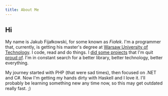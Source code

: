 ```yaml
---
title: About Me
---
```


## Hi

My name is Jakub Fijałkowski, for some known as *Fiołek*. I'm a programmer that, currently, is getting his master's degree at [Warsaw University of Technology]. I code, read and do things. I [did some projects] that I'm quit [proud of]. I'm in constant search for a better library, better technology, better everything.

My journey started with PHP (that were sad times), then focused on .NET and C#. Now I'm getting my hands dirty with Haskell and I love it. I'll probably be learning something new any time now, so this may get outdated really fast. ;)

[Warsaw University of Technology]: https://www.pw.edu.pl/
[did some projects]: https://apps.microsoft.com/windows/pl-pl/app/draw-the-world/263ac640-2036-41b0-a66b-2c5f7c5fcc62
[proud of]: https://github.com/jakubfijalkowski